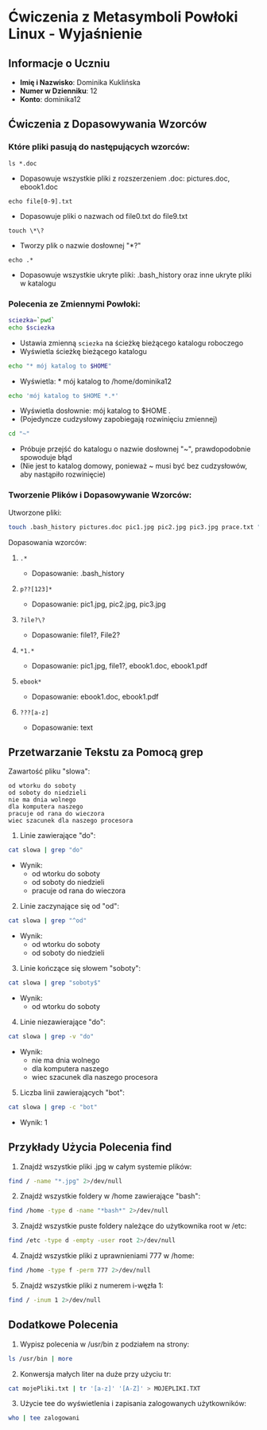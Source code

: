# Ćwiczenia z Metasymboli Powłoki Linux - Wyjaśnienie

## Informacje o Uczniu
- **Imię i Nazwisko**: Dominika Kuklińska
- **Numer w Dzienniku**: 12
- **Konto**: dominika12

## Ćwiczenia z Dopasowywania Wzorców

### Które pliki pasują do następujących wzorców:

`ls *.doc`
- Dopasowuje wszystkie pliki z rozszerzeniem .doc: pictures.doc, ebook1.doc

`echo file[0-9].txt`
- Dopasowuje pliki o nazwach od file0.txt do file9.txt

`touch \*\?`
- Tworzy plik o nazwie dosłownej "*?"

`echo .*`
- Dopasowuje wszystkie ukryte pliki: .bash_history oraz inne ukryte pliki w katalogu

### Polecenia ze Zmiennymi Powłoki:

```bash
sciezka=`pwd`
echo $sciezka
```
- Ustawia zmienną `sciezka` na ścieżkę bieżącego katalogu roboczego
- Wyświetla ścieżkę bieżącego katalogu

```bash
echo "* mój katalog to $HOME"
```
- Wyświetla: * mój katalog to /home/dominika12

```bash
echo 'mój katalog to $HOME *.*'
```
- Wyświetla dosłownie: mój katalog to $HOME *.*
- (Pojedyncze cudzysłowy zapobiegają rozwinięciu zmiennej)

```bash
cd "~"
```
- Próbuje przejść do katalogu o nazwie dosłownej "~", prawdopodobnie spowoduje błąd
- (Nie jest to katalog domowy, ponieważ ~ musi być bez cudzysłowów, aby nastąpiło rozwinięcie)

### Tworzenie Plików i Dopasowywanie Wzorców:

Utworzone pliki:
```bash
touch .bash_history pictures.doc pic1.jpg pic2.jpg pic3.jpg prace.txt "file1?" "File2?" ebook1.doc ebook1.pdf gzp3 text
```

Dopasowania wzorców:
1. `.*`
   - Dopasowanie: .bash_history

2. `p??[123]*`
   - Dopasowanie: pic1.jpg, pic2.jpg, pic3.jpg

3. `?ile?\?`
   - Dopasowanie: file1?, File2?

4. `*1.*`
   - Dopasowanie: pic1.jpg, file1?, ebook1.doc, ebook1.pdf

5. `ebook*`
   - Dopasowanie: ebook1.doc, ebook1.pdf

6. `???[a-z]`
   - Dopasowanie: text

## Przetwarzanie Tekstu za Pomocą grep

Zawartość pliku "slowa":
```
od wtorku do soboty
od soboty do niedzieli
nie ma dnia wolnego
dla komputera naszego
pracuje od rana do wieczora
wiec szacunek dla naszego procesora
```

1. Linie zawierające "do":
```bash
cat slowa | grep "do"
```
- Wynik:
  - od wtorku do soboty
  - od soboty do niedzieli
  - pracuje od rana do wieczora

2. Linie zaczynające się od "od":
```bash
cat slowa | grep "^od"
```
- Wynik:
  - od wtorku do soboty
  - od soboty do niedzieli

3. Linie kończące się słowem "soboty":
```bash
cat slowa | grep "soboty$"
```
- Wynik:
  - od wtorku do soboty

4. Linie niezawierające "do":
```bash
cat slowa | grep -v "do"
```
- Wynik:
  - nie ma dnia wolnego
  - dla komputera naszego
  - wiec szacunek dla naszego procesora

5. Liczba linii zawierających "bot":
```bash
cat slowa | grep -c "bot"
```
- Wynik: 1

## Przykłady Użycia Polecenia find

1. Znajdź wszystkie pliki .jpg w całym systemie plików:
```bash
find / -name "*.jpg" 2>/dev/null
```

2. Znajdź wszystkie foldery w /home zawierające "bash":
```bash
find /home -type d -name "*bash*" 2>/dev/null
```

3. Znajdź wszystkie puste foldery należące do użytkownika root w /etc:
```bash
find /etc -type d -empty -user root 2>/dev/null
```

4. Znajdź wszystkie pliki z uprawnieniami 777 w /home:
```bash
find /home -type f -perm 777 2>/dev/null
```

5. Znajdź wszystkie pliki z numerem i-węzła 1:
```bash
find / -inum 1 2>/dev/null
```

## Dodatkowe Polecenia

1. Wypisz polecenia w /usr/bin z podziałem na strony:
```bash
ls /usr/bin | more
```

2. Konwersja małych liter na duże przy użyciu tr:
```bash
cat mojePliki.txt | tr '[a-z]' '[A-Z]' > MOJEPLIKI.TXT
```

3. Użycie tee do wyświetlenia i zapisania zalogowanych użytkowników:
```bash
who | tee zalogowani
```
